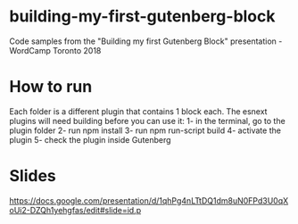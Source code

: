 # building-my-first-gutenberg-block
Code samples from the "Building my first Gutenberg Block" presentation - WordCamp Toronto 2018

# How to run
Each folder is a different plugin that contains 1 block each. The esnext plugins will need building before you can use it:
1- in the terminal, go to the plugin folder
2- run npm install
3- run npm run-script build
4- activate the plugin
5- check the plugin inside Gutenberg

# Slides
https://docs.google.com/presentation/d/1qhPg4nLTtDQ1dm8uN0FPd3U0qXoUi2-DZQh1yehgfas/edit#slide=id.p

